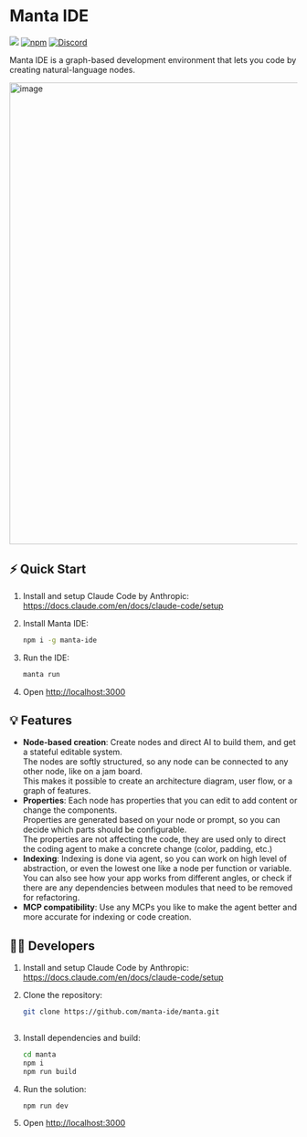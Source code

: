 # Manta IDE
![](https://img.shields.io/badge/Node.js-18%2B-brightgreen?style=flat-square) [![npm]](https://www.npmjs.com/package/manta-ide)
[![Discord](https://img.shields.io/discord/1313987593305718816?label=Discord&logo=discord)](https://discord.gg/rENSEgVsz6)

[npm]: https://img.shields.io/npm/v/manta-ide.svg?style=flat-square

Manta IDE is a graph-based development environment that lets you code by creating natural-language nodes. 

<img width="1271" height="809" alt="image" src="https://github.com/user-attachments/assets/6223bc1a-bc5f-4ab1-8f2a-6af1d3cfc10c" />

## ⚡ Quick Start

1. Install and setup Claude Code by Anthropic:
   https://docs.claude.com/en/docs/claude-code/setup

2. Install Manta IDE:
   ```bash
   npm i -g manta-ide

3. Run the IDE:
   ```bash
   manta run

5. Open [http://localhost:3000](http://localhost:3000)

## 💡 Features

- **Node-based creation**: Create nodes and direct AI to build them, and get a stateful editable system.<br/>
The nodes are softly structured, so any node can be connected to any other node, like on a jam board.<br/>
This makes it possible to create an architecture diagram, user flow, or a graph of features. 
- **Properties**: Each node has properties that you can edit to add content or change the components.<br/>
Properties are generated based on your node or prompt, so you can decide which parts should be configurable.<br/>
The properties are not affecting the code, they are used only to direct the coding agent to make a concrete change (color, padding, etc.)
- **Indexing**: Indexing is done via agent, so you can work on high level of abstraction, or even the lowest one like a node per function or variable. <br/>
You can also see how your app works from different angles, or check if there are any dependencies between modules that need to be removed for refactoring. 
- **MCP compatibility**: Use any MCPs you like to make the agent better and more accurate for indexing or code creation. 

## 🧑‍💻 Developers

1. Install and setup Claude Code by Anthropic:
   https://docs.claude.com/en/docs/claude-code/setup
   
2. Clone the repository:

   ```bash
   git clone https://github.com/manta-ide/manta.git
  
3. Install dependencies and build:

   ```bash
   cd manta
   npm i
   npm run build

4. Run the solution:
   ```bash
   npm run dev

5. Open [http://localhost:3000](http://localhost:3000)
